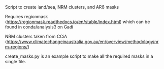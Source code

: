Script to create land/sea, NRM clusters, and AR6 masks

Requires regionmask (https://regionmask.readthedocs.io/en/stable/index.html) which can be found in conda/analysis3 on Gadi

NRM clusters taken from CCiA (https://www.climatechangeinaustralia.gov.au/en/overview/methodology/nrm-regions/)

create_masks.py is an example script to make all the required masks in a single file.